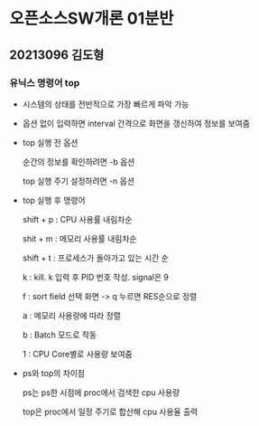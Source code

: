 # 오픈소스SW개론 01분반
## 20213096 김도형
### 유닉스 명령어 top
+ 시스템의 상태를 전반적으로 가장 빠르게 파악 가능
+ 옵션 없이 입력하면 interval 간격으로 화면을 갱신하여 정보를 보여줌
+ top 실행 전 옵션


    순간의 정보를 확인하려면 -b 옵션
    
    
    top 실행 주기 설정하려면 -n 옵션
+ top 실행 후 명령어


    shift + p : CPU 사용률 내림차순
    
    
    shit + m : 메모리 사용률 내림차순
    
    
    shift + t : 프로세스가 돌아가고 있는 시간 순
    
    
    k : kill. k 입력 후 PID 번호 작성. signal은 9
    
    
    f : sort field 선택 화면 -> q 누르면 RES순으로 정렬
    
    
    a : 메모리 사용량에 따라 정렬
    
    
    b : Batch 모드로 작동
    
    
    1 : CPU Core별로 사용량 보여줌
+ ps와 top의 차이점


    ps는 ps한 시점에 proc에서 검색한 cpu 사용량
    
    
    top은 proc에서 일정 주기로 합산해 cpu 사용율 출력
